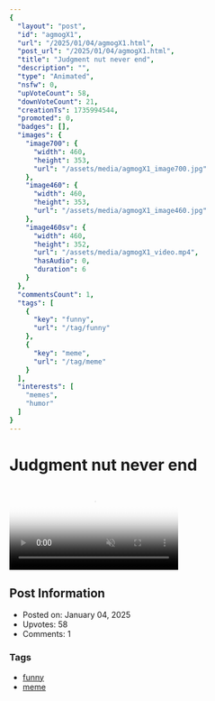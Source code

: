 ```yaml
---
{
  "layout": "post",
  "id": "agmogX1",
  "url": "/2025/01/04/agmogX1.html",
  "post_url": "/2025/01/04/agmogX1.html",
  "title": "Judgment nut never end",
  "description": "",
  "type": "Animated",
  "nsfw": 0,
  "upVoteCount": 58,
  "downVoteCount": 21,
  "creationTs": 1735994544,
  "promoted": 0,
  "badges": [],
  "images": {
    "image700": {
      "width": 460,
      "height": 353,
      "url": "/assets/media/agmogX1_image700.jpg"
    },
    "image460": {
      "width": 460,
      "height": 353,
      "url": "/assets/media/agmogX1_image460.jpg"
    },
    "image460sv": {
      "width": 460,
      "height": 352,
      "url": "/assets/media/agmogX1_video.mp4",
      "hasAudio": 0,
      "duration": 6
    }
  },
  "commentsCount": 1,
  "tags": [
    {
      "key": "funny",
      "url": "/tag/funny"
    },
    {
      "key": "meme",
      "url": "/tag/meme"
    }
  ],
  "interests": [
    "memes",
    "humor"
  ]
}
---
```


# Judgment nut never end

<video controls playsinline loop muted poster="/assets/media/agmogX1_image460.jpg">
  <source src="/assets/media/agmogX1_video.mp4" type="video/mp4">
  Your browser does not support the video tag.
</video>

## Post Information

- Posted on: January 04, 2025
- Upvotes: 58
- Comments: 1

### Tags

- [funny](/tag/funny)
- [meme](/tag/meme)
